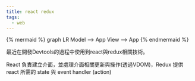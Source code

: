 ```yaml
---
title: react redux
tags:
  - web
---
```


{% mermaid %}
graph LR
Model --> App
View --> App
{% endmermaid %}

最近在開發Devtools的過程中使用到react與redux相關技術。

React 負責建立介面，並處理介面相關更新與操作(透過VDOM)，Redux 提供 react 所需的 state 與 event handler (action)
